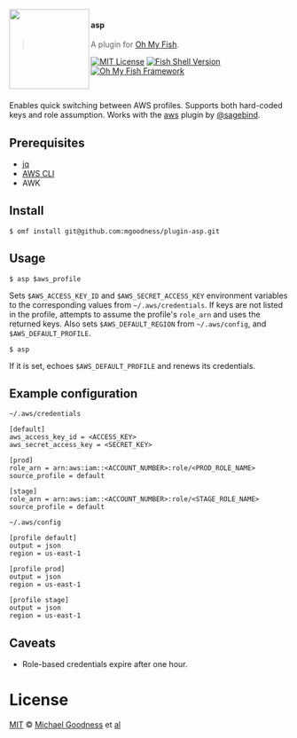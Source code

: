 <img src="https://cdn.rawgit.com/oh-my-fish/oh-my-fish/e4f1c2e0219a17e2c748b824004c8d0b38055c16/docs/logo.svg" align="left" width="144px" height="144px"/>

#### asp
> A plugin for [Oh My Fish][omf-link].

[![MIT License](https://img.shields.io/badge/license-MIT-007EC7.svg?style=flat-square)](/LICENSE)
[![Fish Shell Version](https://img.shields.io/badge/fish-v2.2.0-007EC7.svg?style=flat-square)](https://fishshell.com)
[![Oh My Fish Framework](https://img.shields.io/badge/Oh%20My%20Fish-Framework-007EC7.svg?style=flat-square)](https://www.github.com/oh-my-fish/oh-my-fish)

<br/>

Enables quick switching between AWS profiles. Supports both hard-coded keys and role assumption. Works with the [aws](https://github.com/oh-my-fish/plugin-aws) plugin by [@sagebind](https://github.com/sagebind).


## Prerequisites
- [jq](https://stedolan.github.io/jq/)
- [AWS CLI](https://aws.amazon.com/cli/)
- AWK


## Install
```fish
$ omf install git@github.com:mgoodness/plugin-asp.git
```


## Usage

```fish
$ asp $aws_profile
```
Sets `$AWS_ACCESS_KEY_ID` and `$AWS_SECRET_ACCESS_KEY` environment variables to the corresponding values from `~/.aws/credentials`. If keys are not listed in the profile, attempts to assume the profile's `role_arn` and uses the returned keys. Also sets `$AWS_DEFAULT_REGION` from `~/.aws/config`, and `$AWS_DEFAULT_PROFILE`.

```fish
$ asp
```
If it is set, echoes `$AWS_DEFAULT_PROFILE` and renews its credentials.


## Example configuration
```
~/.aws/credentials

[default]
aws_access_key_id = <ACCESS_KEY>
aws_secret_access_key = <SECRET_KEY>

[prod]
role_arn = arn:aws:iam::<ACCOUNT_NUMBER>:role/<PROD_ROLE_NAME>
source_profile = default

[stage]
role_arn = arn:aws:iam::<ACCOUNT_NUMBER>:role/<STAGE_ROLE_NAME>
source_profile = default
```

```
~/.aws/config

[profile default]
output = json
region = us-east-1

[profile prod]
output = json
region = us-east-1

[profile stage]
output = json
region = us-east-1
```


## Caveats
- Role-based credentials expire after one hour.


# License

[MIT][mit] © [Michael Goodness][author] et [al][contributors]


[mit]:            https://opensource.org/licenses/MIT
[author]:         https://github.com/mgoodness
[contributors]:   https://github.com/mgoodness/plugin-asp/graphs/contributors
[omf-link]:       https://www.github.com/oh-my-fish/oh-my-fish

[license-badge]:  https://img.shields.io/badge/license-MIT-007EC7.svg?style=flat-square
